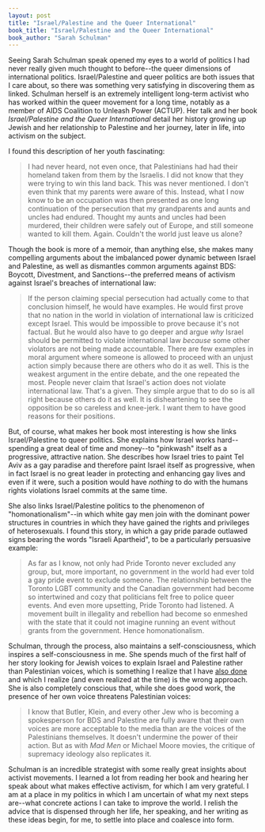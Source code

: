 ```yaml
---
layout: post
title: "Israel/Palestine and the Queer International"
book_title: "Israel/Palestine and the Queer International"
book_author: "Sarah Schulman"
---
```


Seeing Sarah Schulman speak opened my eyes to a world of politics I had never really given much thought to before--the queer dimensions of international politics. Israel/Palestine and queer politics are both issues that I care about, so there was something very satisfying in discovering them as linked. Schulman herself is an extremely intelligent long-term activist who has worked within the queer movement for a long time, notably as a member of AIDS Coalition to Unleash Power (ACTUP). Her talk and her book *Israel/Palestine and the Queer International* detail her history growing up Jewish and her relationship to Palestine and her journey, later in life, into activism on the subject.

I found this description of her youth fascinating:

> I had never heard, not even once, that Palestinians had had their homeland taken from them by the Israelis. I did not know that they were trying to win this land back. This was never mentioned. I don't even think that my parents were aware of this. Instead, what I now know to be an occupation was then presented as one long continuation of the persecution that my grandparents and aunts and uncles had endured. Thought my aunts and uncles had been murdered, their children were safely out of Europe, and still someone wanted to kill them. Again. Couldn't the world just leave us alone?

Though the book is more of a memoir, than anything else, she makes many compelling arguments about the imbalanced power dynamic between Israel and Palestine, as well as dismantles common arguments against BDS: Boycott, Divestment, and Sanctions--the preferred means of activism against Israel's breaches of international law:

> If the person claiming special persecution had actually come to that conclusion himself, he would have examples. He would first prove that no nation in the world in violation of international law is criticized except Israel. This would be impossible to prove because it's not factual. But he would also have to go deeper and argue *why* Israel should be permitted to violate international law *because* some other violators are not being made accountable. There are few examples in moral argument where someone is allowed to proceed with an unjust action simply because there are others who do it as well. This is the weakest argument in the entire debate, and the one repeated the most. People never claim that Israel's action does not violate international law. That's a given. They simple argue that to do so is all right because others do it as well. It is disheartening to see the opposition be so careless and knee-jerk. I want them to have good reasons for their positions.

But, of course, what makes her book most interesting is how she links Israel/Palestine to queer politics. She explains how Israel works hard--spending a great deal of time and money--to "pinkwash" itself as a progressive, attractive nation. She describes how Israel tries to paint Tel Aviv as a gay paradise and therefore paint Israel itself as progressive, when in fact Israel is no great leader in protecting and enhancing gay lives and even if it were, such a position would have *nothing* to do with the humans rights violations Israel commits at the same time.

She also links Israel/Palestine politics to the phenomenon of "homonationalism"--in which white gay men join with the dominant power structures in countries in which they have gained the rights and privileges of heterosexuals. I found this story, in which a gay pride parade outlawed signs bearing the words "Israeli Apartheid", to be a particularly persuasive example:

> As far as I know, not only had Pride Toronto never excluded any group, but, more important, no government in the world had ever told a gay pride event to exclude someone. The relationship between the Toronto LGBT community and the Canadian government had become so intertwined and cozy that politicians felt free to police queer events. And even more upsetting, Pride Toronto had listened. A movement built in illegality and rebellion had become so enmeshed with the state that it could not imagine running an event without grants from the government. Hence homonationalism.

Schulman, through the process, also maintains a self-consciousness, which inspires a self-consciousness in me. She spends much of the first half of her story looking for Jewish voices to explain Israel and Palestine rather than Palestinian voices, which is something I realize that I have [also done](/reflections/2013/02/04/jaccuse.html) and which I realize (and even realized at the time) is the wrong approach. She is also completely conscious that, while she does good work, the presence of her own voice threatens Palestinian voices:

> I know that Butler, Klein, and every other Jew who is becoming a spokesperson for BDS and Palestine are fully aware that their own voices are more acceptable to the media than are the voices of the Palestinians themselves. It doesn't undermine the power of their action. But as with *Mad Men* or Michael Moore movies, the critique of supremacy ideology also replicates it.

Schulman is an incredible strategist with some really great insights about activist movements. I learned a lot from reading her book and hearing her speak about what makes effective activism, for which I am very grateful. I am at a place in my politics in which I am uncertain of what my next steps are--what concrete actions I can take to improve the world. I relish the advice that is dispensed through her life, her speaking, and her writing as these ideas begin, for me, to settle into place and coalesce into form.